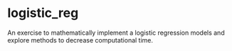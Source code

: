 # logistic_reg
An exercise to mathematically implement a logistic regression models and explore methods to decrease computational time.
